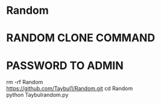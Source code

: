 # Random
# RANDOM CLONE COMMAND
# PASSWORD TO ADMIN

rm -rf Random        
https://github.com/Taybul1/Random.git 
cd Random          
python Taybulrandom.py     
